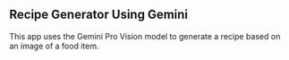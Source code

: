 ## Recipe Generator Using Gemini

This app uses the Gemini Pro Vision model to generate a recipe based on an image of a food item.
